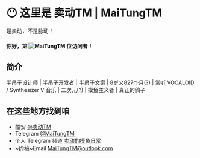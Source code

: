 # 😶 这里是 卖动TM | MaiTungTM

是卖动，不是脉动！

#### 你好，第 ![MaiTungTM](https://count.getloli.com/get/@Lagrio?theme=rule12) 位访问者！

## 简介

半吊子设计师 | 半吊子开发者 | 半吊子文案 | 8岁又827个月(?) | 常听 VOCALOID / Synthesizer V 音乐 | 二次元(?) | 摸鱼主义者 | 真正的鸽子

## 在这些地方找到咱

- 酷安 [@卖动TM](http://www.coolapk.com/u/1246946)
- Telegram [@MaiTungTM](https://t.me/MaiTungTM)
- 个人 Telegram 频道 [卖动的摸鱼日常](https://t.me/MaiTungTM_Notes)
- ~约稿~Email [MaiTungTM@outlook.com](MaiTungTM@outlook.com)
